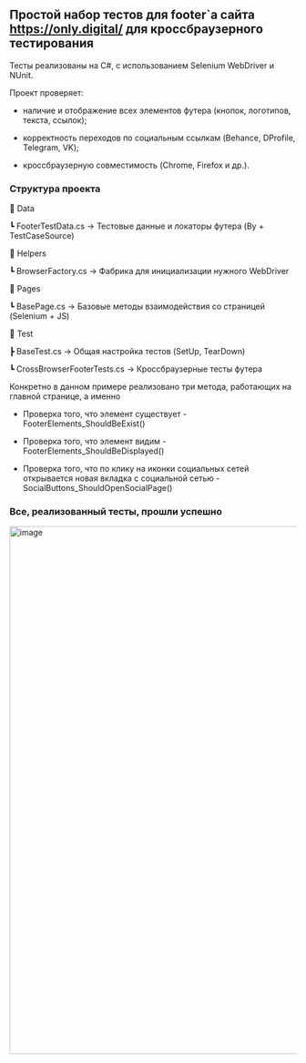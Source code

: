 ## Простой набор тестов для footer`а сайта https://only.digital/ для кроссбраузерного тестирования

Тесты реализованы на C#, с использованием Selenium WebDriver и NUnit.

Проект проверяет:

* наличие и отображение всех элементов футера (кнопок, логотипов, текста, ссылок);

* корректность переходов по социальным ссылкам (Behance, DProfile, Telegram, VK);

* кроссбраузерную совместимость (Chrome, Firefox и др.).

### Структура проекта
📂 Data

 ┗ FooterTestData.cs     → Тестовые данные и локаторы футера (By + TestCaseSource)
 
📂 Helpers

 ┗ BrowserFactory.cs     → Фабрика для инициализации нужного WebDriver
 
📂 Pages

 ┗ BasePage.cs           → Базовые методы взаимодействия со страницей (Selenium + JS)
 
📂 Test

 ┣ BaseTest.cs           → Общая настройка тестов (SetUp, TearDown)
 
 ┗ CrossBrowserFooterTests.cs → Кроссбраузерные тесты футера

Конкретно в данном примере реализовано три метода, работающих на главной странице, а именно

* Проверка того, что элемент существует - FooterElements_ShouldBeExist()

* Проверка того, что элемент видим - FooterElements_ShouldBeDisplayed()

* Проверка того, что по клику на иконки социальных сетей открывается новая вкладка с социальной сетью - SocialButtons_ShouldOpenSocialPage()

### Все, реализованный тесты, прошли успешно

<img width="641" height="927" alt="image" src="https://github.com/user-attachments/assets/f609255c-fd13-433f-9a3b-58aa6c402f55" />
